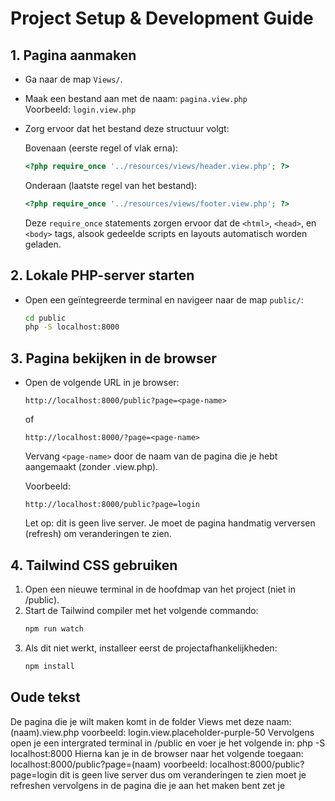 # Project Setup & Development Guide

## 1. Pagina aanmaken

- Ga naar de map `Views/`.
- Maak een bestand aan met de naam: `pagina.view.php`  
  Voorbeeld: `login.view.php`

- Zorg ervoor dat het bestand deze structuur volgt:

  Bovenaan (eerste regel of vlak erna):

  ```php
  <?php require_once '../resources/views/header.view.php'; ?>
  ```
  Onderaan (laatste regel van het bestand):
  ```php
  <?php require_once '../resources/views/footer.view.php'; ?>
  ```
  Deze `require_once` statements zorgen ervoor dat de ``<html>``, ``<head>``, en ``<body>`` tags, alsook gedeelde scripts en layouts automatisch worden geladen.

## 2. Lokale PHP-server starten

- Open een geïntegreerde terminal en navigeer naar de map `public/`:

    ```bash
    cd public
    php -S localhost:8000
    ```
## 3. Pagina bekijken in de browser

- Open de volgende URL in je browser:
    ```
    http://localhost:8000/public?page=<page-name>
    ```
    of
    ```
    http://localhost:8000/?page=<page-name>
    ```
    Vervang `<page-name>` door de naam van de pagina die je hebt aangemaakt (zonder .view.php).

    Voorbeeld:
    ```
    http://localhost:8000/public?page=login
    ```
    Let op: dit is geen live server. Je moet de pagina handmatig verversen (refresh) om veranderingen te zien.

## 4. Tailwind CSS gebruiken

1. Open een nieuwe terminal in de hoofdmap van het project (niet in /public).
2. Start de Tailwind compiler met het volgende commando:
    ```bash
    npm run watch
    ```
3. Als dit niet werkt, installeer eerst de projectafhankelijkheden:
    ```bash
    npm install
    ```

## Oude tekst 

De pagina die je wilt maken komt in de folder Views met deze naam: (naam).view.php voorbeeld: login.view.placeholder-purple-50
Vervolgens open je een intergrated terminal in /public en voer je het volgende in: php -S localhost:8000
Hierna kan je in de browser naar het volgende toegaan: localhost:8000/public?page=(naam) voorbeeld: localhost:8000/public?page=login
dit is geen live server dus om veranderingen te zien moet je refreshen
vervolgens in de pagina die je aan het maken bent zet je